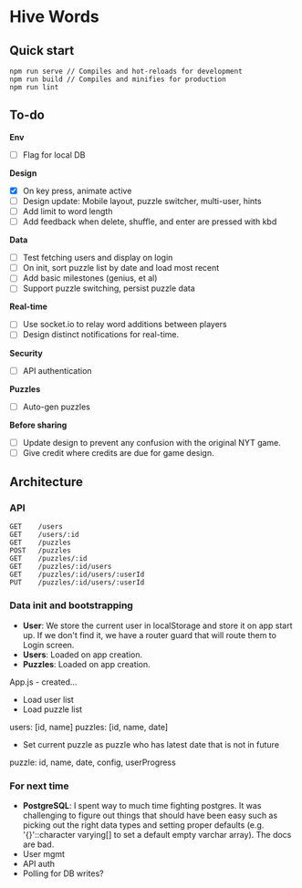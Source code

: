 # Hive Words

## Quick start

```
npm run serve // Compiles and hot-reloads for development
npm run build // Compiles and minifies for production
npm run lint
```

## To-do

**Env**
- [ ] Flag for local DB

**Design**
- [x] On key press, animate active
- [ ] Design update: Mobile layout, puzzle switcher, multi-user, hints
- [ ] Add limit to word length
- [ ] Add feedback when delete, shuffle, and enter are pressed with kbd

**Data**
- [ ] Test fetching users and display on login
- [ ] On init, sort puzzle list by date and load most recent
- [ ] Add basic milestones (genius, et al)
- [ ] Support puzzle switching, persist puzzle data

**Real-time**
- [ ] Use socket.io to relay word additions between players
- [ ] Design distinct notifications for real-time.

**Security**
- [ ] API authentication

**Puzzles**
- [ ] Auto-gen puzzles

**Before sharing**
- [ ] Update design to prevent any confusion with the original NYT game.
- [ ] Give credit where credits are due for game design.

## Architecture

### API

```
GET    /users
GET    /users/:id
GET    /puzzles
POST   /puzzles
GET    /puzzles/:id
GET    /puzzles/:id/users
GET    /puzzles/:id/users/:userId
PUT    /puzzles/:id/users/:userId
```

### Data init and bootstrapping

- **User**: We store the current user in localStorage and store it on app start up. If we don't find it, we have a router guard that will route them to Login screen.
- **Users**: Loaded on app creation.
- **Puzzles**: Loaded on app creation.


App.js - created...

- Load user list
- Load puzzle list

users: [id, name]
puzzles: [id, name, date]

- Set current puzzle as puzzle who has latest date that is not in future

puzzle: id, name, date, config, userProgress

### For next time

- **PostgreSQL**: I spent way to much time fighting postgres. It was challenging to figure out things that should have been easy such as picking out the right data types and setting proper defaults (e.g. '{}'::character varying[] to set a default empty varchar array). The docs are bad.
- User mgmt
- API auth
- Polling for DB writes?
